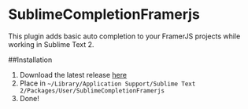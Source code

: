SublimeCompletionFramerjs
=========================

This plugin adds basic auto completion to your FramerJS projects while working in Sublime Text 2.

##Installation
1. Download the latest release [here](https://github.com/awt2542/SublimeCompletionFramerjs/archive/master.zip)
2. Place in `~/Library/Application Support/Sublime Text 2/Packages/User/SublimeCompletionFramerjs`
3. Done!